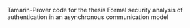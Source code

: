 Tamarin-Prover code for the thesis Formal security analysis of authentication in an asynchronous communication model
